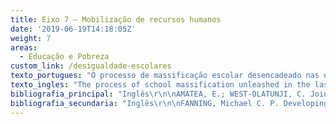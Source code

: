 ```yaml
---
title: Eixo 7 – Mobilização de recursos humanos
date: '2019-06-19T14:18:05Z'
weight: 7
areas:
  - Educação e Pobreza
custom_link: /desigualdade-escolares
texto_portugues: "O processo de massificação escolar desencadeado nas últimas décadas nos países ocidentais tem levado a uma modificação importante na composição social do público escolar. A “escola para todos” implica hoje a inclusão de crianças portadoras de necessidades especiais, alunos pertencentes a meios sociais vulneráveis ou a minorias étnicas, menores em situação de conflito com a lei, estudantes com sérias dificuldades comportamentais ou de aprendizagem. Confrontados com o imperativo de atender a um público tão heterogêneo, os sistemas de ensino têm sido levados a mobilizar novos agentes educativos ou, ainda, a requalificar os recursos humanos com os quais já contavam tradicionalmente.\r\n\nNeste eixo, um grupo de trabalhos coloca em relevo a atuação de novos perfis profissionais que vêm cooperar com aqueles já estabelecidos no enfrentamento desses desafios educacionais – especialmente daqueles desafios que dizem respeito ao atendimento de estudantes oriundos de contextos de alta pobreza. Em tais contextos, um dos problemas mais frequentes reside na distância cultural entre famílias e universo escolar. Frente a isso, escolas têm instituído “programas de aconselhamento” e de mediação que ficam a cargo de profissionais  especialmente preparados para essa função – chamados de school counselors, family-school liaisons, coordenadores de pais, dentre outras denominações. Em comum, esses profissionais têm a atribuição de “fazer a ponte” entre a escola e seus usuários (famílias e alunos), além de outras funções que podem assumir de acordo com cada contexto – por exemplo, assessoria pedagógica aos professores, visando desenvolver uma abordagem multicultural das questões que emergem no cotidiano escolar.\r\n\nTambém na linha de uma assessoria pedagógica aos professores – porém, agora, com foco na aprendizagem em si –, surge outro tipo de profissional, denominado coach, cuja atuação consiste em subsidiar os docentes na tomada de decisões relativas ao ensino de determinada disciplina (em aspectos como currículo, metodologia, avaliação), na qual deve ter formação especializada.\r\n\nVale destacar que um dos textos, discutindo as razões do sucesso acadêmico finlandês ressalta a diversidade e o alto nível de capacitação dos recursos humanos mobilizados pelo sistema de ensino do país. No intuito de reduzir as desigualdades de aprendizagem, escolas finlandesas se beneficiam do trabalho de profissionais como o assistente do professor (que atua junto ao aluno em sala de aula) ou o professor especial (que tem formação pedagógica mais prolongada do que os demais). Tais escolas contam com uma equipe multidisciplinar composta por membros do corpo docente regular, professor especial, conselheiro escolar, além de profissionais externos (assistente social, pessoal da área da saúde e da habitação etc.). \r\n\nOutro grupo de trabalhos incluído neste Eixo trata da qualificação de recursos humanos já tradicionalmente presentes no sistema de ensino – no caso, diretores e professores. Chama a atenção o maior número de trabalhos voltados para o papel da liderança escolar, o qual tem sido ressaltado como um dos principais fatores de eficácia da escola, cujo efeito é mais significativo quando se trata do atendimento a públicos vulneráveis. Diante desses públicos, os perfis de liderança eficaz, discutidos nos textos, contemplam aspectos como: a criação de expectativas positivas sobre os alunos e a comunidade; o estabelecimento de uma relação construtiva com as famílias e de um clima institucional de confiança e colaboração; a implantação, nas escolas, de programas de intervenção focados na aprendizagem, como atividades de afterschool e de verão, tutorias etc.\r\n\nCom relação à figura do professor, dois trabalhos abordam situações de capacitação dos docentes para lidar com dimensões do currículo escolar nem sempre valorizadas em sua formação inicial e consideradas importantes diante dos públicos que suas escolas atendem (no caso, artes e habilidades socioemocionais). Cumpre salientar, ainda, que o texto sobre a Finlândia, evidenciando a importância geral dos recursos humanos, enfatiza, no interior deles, o papel do professor. Nesse país, um conjunto de aspectos favoráveis no âmbito da profissão docente configura um “circuito virtuoso”: status elevado e boas condições de trabalho e de remuneração geram maior número de interessados em se tornar professores, levando a uma forte seletividade em seu recrutamento que, combinada com programas intensos de formação, asseguram um alto nível de competência profissional."
texto_ingles: "The process of school massification unleashed in the last decades in Western countries have been leading to an important change in the social composition of school public. The “school to all” implies today the inclusion of children with special needs, from vulnerable social groups, ethnic minorities, in conflict with the law, students with serious behavioral and learning difficulties, etc. Faced by the imperative to attend such a heterogenous public, the educational systems have been mobilizing new agents, or yet requalified their traditional human resources. \r\n\nIn this axis, a group of works highlights the action of new professionals that arrive to work together with the traditional ones when facing these educational challenges- especially those regarding the assistance of students from high poverty contexts. In such contexts, one of the most frequent problems is the cultural distance between families and the school universe. Faced by it, schools have been establishing counseling and mediation programs with professionals especially prepared for this- the so-called school counselors, family-school liaisons, parent coordinators, among other denominations. In common, the role of these professionals is to “create a bridge” between school and its users (families and students), besides other functions that can be assumed by them according to each context- for example, pedagogical help to teachers, aiming to develop a multicultural approach to issues that emerge in the school everyday life. \r\n\nAlso, in this perspective of teacher pedagogical support- but this time focusing on learning itself- there is another type of professional with a specific formation, called coach, who subsidizes teachers to make decisions related to the teaching of a subject (in aspects such as curriculum, methodology, and evaluation).\r\n\nWe should point out that one of the texts, discussing the reasons for the Finish academic success, highlights the diversity and the high level of training of the human resources mobilized by the educational system of that country. To reduce learning inequalities, Finish schools benefit of the professional work of teacher assistants (who work together with the students in the classroom) or the special-needs teacher (with a longer pedagogical training than the others). Such school have a multidisciplinary team composed of the regular teachers, the special-needs teacher, school counselor, together with other individuals from outside the school (social assistant, representatives of the health and public housing systems, etc.) \r\n\nAnother group of works included in this axis deals with the qualification of traditional human resources in the educational system- the principals and teachers. It is interesting the larger number of workers focused on the role of school leadership, which has been shown one of the main factors for school efficiency, whose effects is more meaningful when dealing with a more vulnerable public. Faced by this public, the profiles of efficient leadership, discussed in the texts, approach aspects such as: the creation of positive expectations among students and the community; the establishment of a constructive relationship with families and an institutional environment of trust and collaboration; the implementation, in schools, of intervention programs focused on learning, as well as afterschool and summer activities, tutoring, etc. \r\n\nRegarding the role of teachers, two works approach situations of teacher training to deal with curriculum dimensions that are not always valued in their pre-service training and considered important faced to the public they attend in their schools (in this case, arts and socioemotional abilities). In the text about Finland, it is worth pointing out that, when showing the general importance of human resources, they emphasize the role of the teacher. In that country, a series of favorable aspects to the teaching job creates a virtuous circle: an elevated status, good work condition and remuneration produce a higher number of people interested in becoming teachers, leading to a strong selectivity in recruiting what, combined with intense training programs, guarantee a high level of professional competence."
bibliografia_principal: "Inglês\r\n\nAMATEA, E.; WEST-OLATUNJI, C. Joining the Conversation about Educating Our Poorest Children: Emerging Leadership Roles for School Counselors in High-Poverty Schools. Professional School Counseling, v. 11, n. 2, p. 81-89, 2007.\r\n\nhttp://psycnet.apa.org/record/2007-19596-002\r\n\n\r\n\nAbstract/résumé/resumo: School counselors bring special skills to the effort of educating low-income children. A review of literature on poverty and social class as correlates of student success, teacher expectations, and parent involvement provides a rationale for school counselors expanding their leadership roles in high-poverty schools by (a) serving as cultural broker among students, their families, and school staff; (b) partnering with staff to design more culturally responsive instruction; and (c) developing a more family-centric school environment.\r\n\n\r\n\nOs orientadores escolares trazem habilidades especiais ao trabalho de educar as crianças das classes de renda mais baixa. Uma revisão da literatura sobre pobreza e classe social como correlatas do sucesso escolar, expectativas de professores e envolvimento parental fornece a lógica para os orientadores escolares expandirem seus papéis de liderança em escolas com alto índice de pobreza: a) servindo como um intermediário cultural entre alunos, suas famílias e a equipe escolar; b) mantendo parcerias com a equipe para criar um ensino mais culturalmente responsivo; c) desenvolver um ambiente escolar mais centrado na família.\r\n\n\r\n\nFIELD OF RESEARCH/TERRAIN DE RECHERCHE/LOCAL DA PESQUISA: EUA\r\n\n\r\n\n\r\n\nCAMPBELL, P.; MALKUS, N. The Impact of Elementary Mathematics Coaches on Student Achievement. The Elementary School Journal, v. 111, n. 3, p. 430-454, 2011.\r\n\nhttps://www.journals.uchicago.edu/doi/abs/10.1086/657654\r\n\n\r\n\nAbstract/résumé/resumo: Elementary mathematics coaches are placed in schools to construct leadership roles and to provide on-site, collaborative professional development addressing mathematical content, pedagogy, and curriculum in an effort to enhance instruction and improve student achievement. This 3-year randomized control study found that over time coaches positively affected student achievement in grades 3, 4, and 5. In these grades, this significant positive effect on student achievement was not evident at the conclusion of the first year of placement of a coach in a school but emerged as knowledgeable coaches gained experience and as a school's instructional and administrative staffs learned and worked together. The coaches in this study engaged in a high degree of professional coursework addressing mathematics content, pedagogy, and coaching prior to and during at least their first year of placement. Findings should not be generalized to coaches with less expertise.\r\n\n\r\n\nCoaches de matemática básica são colocados nas escolas para construir papéis de liderança e oferecerem desenvolvimento profissional colaborativo in loco sobre conteúdo matemático, pedagogia e currículo, dentro de um esforço para melhorar o ensino e o rendimento estudantil. Esse estudo randômico controlado, com duração de 3 anos, revelou que ao longo do tempo, os coaches influenciaram positivamente os desempenhos dos alunos do 3º, 4º e 5º anos. Nessas séries, esse efeito significativamente positivo no desempenho estudantil não ficou evidente ao fim do primeiro ano de trabalho do coach na escola, mas apareceu quando os coaches foram ganhando experiência e o corpo docente e administrativo da escola também aprendeu e começou a trabalhar junto. Os coaches nesse estudo se engajaram em uma formação profissional de alto nível sobre o conteúdo matemático, pedagogia e técnicas de coaching antes e durante, pelo menos, o primeiro ano na escola. Os resultados não devem ser generalizados para coaches com menos conhecimento.\r\n\n\r\n\nFIELD OF RESEARCH/TERRAIN DE RECHERCHE/LOCAL DA PESQUISA: VIRGÍNIA (EUA)\r\n\n\r\n\n\r\n\nCUNNINGTON, Marisol; KANTROWITZ, Andrea; HARNETT, Susanne; HILL-RIES, Aline. Cultivating Common Ground: Integrating Standards-Based Visual Arts, Math and Literacy in High-Poverty Urban Classrooms. Journal for Learning Through the Arts, v. 10, n. 1, 2014.\r\n\nhttps://files.eric.ed.gov/fulltext/EJ1050589.pdf\r\n\n\r\n\nAbstract/résumé/resumo: The \"Framing Student Success: Connecting Rigorous Visual Arts, Math and Literacy Learning\" experimental demonstration project was designed to develop and test an instructional program integrating high-quality, standards-based instruction in the visual arts, math, and literacy. Developed and implemented by arts-in-education organization Studio in a School (STUDIO), in partnership with the New York City Department of Education, the \"Framing Student Success\" curriculum was designed by experienced professional artist instructors collaborating with school-based visual arts, math, and literacy specialists and classroom teachers. \"The Framing Student Success\" curriculum units were designed to make explicit connections between subjects (visual arts and ELA or math), while maintaining the integrity, depth and rigor of instruction in both subject areas. While students were receiving arts-integrated instruction during each of the twelve six-week units, classroom teachers and arts specialists were receiving embedded professional development. Regular cross-site professional development was also provided for teachers, specialists, and school administrators. As a randomized control trial study, the three-year \"Framing Student Success\" study provides robust evidence of the potential impacts of an interdisciplinary, arts-integrated curriculum for students growing up in poverty. The mixed-method study assessed the effects of staff professional development and standards-based arts-integrated instruction in three urban, high poverty elementary schools. Results indicate that rigorous interdisciplinary instruction that links visual arts, literacy, and math skills, and supports cognitive skill development, can increase students' literacy and math learning while nurturing their art making skills and enhancing their ability to meaningfully reflect on their own work and that of their peers. Qualitative findings suggest that interdisciplinary educator collaborations were critical to project success, and highlight the project's successful engagement of lower-performing students and students with disabilities. Survey and focus group results suggest that training can build the capacities of teachers, arts specialists, and administrators to implement an interdisciplinary curriculum, providing educators with additional tools to teach engaging, common Core aligned lessons addressing academic and cognitive competencies.\r\n\n\r\n\nO programa experimental Framing Student Success: Connecting Rigorous Visual Arts, Math and Literacy Learning foi desenhado para desenvolver e testar um programa de ensino que integre um ensino de alta qualidade, baseado em padrões, em artes visuais, matemática e letramento. Desenvolvido e implementado pela organização de arte em educação Studio in a School (STUDIO) em parceria com a Secretaria de Educação da cidade de Nova York, o currículo Framing Student Success foi desenvolvido por experientes instrutores-artistas profissionais em colaboração com os professores titulares das turmas, os professores de artes visuais, matemática e especialistas em letramento. As unidades do currículo Framing Student Success foram desenhadas para explicitar as conexões entre as disciplinas (artes visuais e linguagem ou matemática), mas mantendo a integridade, profundidade e o rigor de ensino em ambas as disciplinas. Enquanto os alunos recebiam o ensino integrado às artes, durante cada uma das 12 unidades de seis semanas de duração, os professores titulares e os especialistas em artes passavam por um desenvolvimento profissional embutido. O desenvolvimento profissional regular também foi oferecido para os demais professores, especialistas e administradores escolares. Sendo um estudo randômico controlado de três anos, o Framing Student Success oferece evidências robustas dos impactos em potencial que um currículo interdisciplinar com integração de artes pode oferecer para alunos que vivem em locais pobres. O estudo com diferentes métodos avaliou os efeitos do desenvolvimento profissional da equipe e do ensino baseado em padrões de artes integradas; foi realizado em três escolas de Ensino Fundamental urbanas e com alto índice de pobreza. Os resultados indicam que um ensino interdisciplinar rigoroso que ligue artes visuais, letramento, habilidades matemáticas e que apoie o desenvolvimento de habilidades cognitivas pode aumentar o letramento e a aprendizagem matemática dos alunos enquanto nutre suas habilidades artísticas e aumenta suas habilidades de reflexão sobre seus próprios trabalhos e de seus colegas. Os resultados qualitativos sugerem que as colaborações interdisciplinares dos educadores foram críticas para o sucesso do projeto e enfatizam o engajamento bem-sucedido de alunos com baixo desempenho e com necessidades especiais. Os resultados de uma survey e de um grupo focal sugerem que o treinamento pode construir capacidades nos professores, especialistas em artes e administradores, a fim de implementar um currículo interdisciplinar, dar aos educadores as ferramentas adicionais necessárias para ensinar de forma envolvente as aulas base lidando com competências acadêmicas e cognitivas.\r\n\n\r\n\nFIELD OF RESEARCH/TERRAIN DE RECHERCHE/LOCAL DA PESQUISA: NOVA YORK (EUA)\r\n\n\r\n\n\r\n\nDRETZKE, B. J.; RICKERS, S. R. The family liaison position in high-poverty, urban schools. Education and Urban Society, v. 48, n. 4, p. 346-363, 2016.\r\n\nhttp://journals.sagepub.com/doi/abs/10.1177/0013124514533794?journalCode=eusa\r\n\n\r\n\nAbstract/résumé/resumo: This study examined the roles and responsibilities of family liaisons working in urban schools with enrollments characterized by high poverty, high mobility, and ethnic diversity. Results indicated that the major responsibilities of the liaisons were creating a trusting and welcoming environment, facilitating parent involvement in the school, keeping parents informed on school-related topics, and connecting parents with resources. During job shadows, family liaisons were primarily observed coordinating parent involvement activities, interacting with students, performing routine office tasks, and carrying out other duties as assigned (e.g., cafeteria supervision). To increase their effectiveness, the liaisons requested greater job clarity, more flexibility in their formal work hours, and less time spent on other duties as assigned. In general, it appeared that the family liaisons investigated in this study placed a stronger emphasis on creating a welcoming environment and establishing trust than has been found in research on family liaisons in more affluent communities. Keywords: urban education, school improvement, schools.\r\n\n\r\n\nO estudo analisa os papéis e responsabilidades dos mediadores família-escola que trabalham em escolas urbanas caracterizados por alto índice de pobreza, alta mobilidade e diversidade étnica. Os resultados indicam que as principais responsabilidades desses mediadores eram de criar um ambiente convidativo e de confiança, facilitar o envolvimento dos pais na escola, manter os pais informados de tópicos relacionados com a escola e conectar os pais com os recursos necessários. Durante o acompanhamento das atividades, os mediadores foram observados basicamente coordenando as atividades de envolvimento parental, interagindo com os alunos, realizando tarefas diárias de escritório e desempenhando outras atividades (ex.: supervisão da cantina). Para aumentar sua eficiência, os mediadores pediam maior clareza sobre seu trabalho, maior flexibilidade do horário de trabalho e menos tempo gasto em outras tarefas. Em geral, parece que os mediadores investigados nesse trabalho colocam mais ênfase em criar um ambiente convidativo e estabelecer confiança do que foi percebido em outra pesquisa sobre a mesma função em áreas mais privilegiadas. Palavras-chave: educação urbana, melhoria escolar, escolas.\r\n\n\r\n\nFIELD OF RESEARCH/TERRAIN DE RECHERCHE/LOCAL DA PESQUISA: DISTRITO ESCOLAR URBANO NO MEIO OESTE DOS EUA (CIDADE NÃO ESPECIFICADA)\r\n\n\r\n\n\r\n\nGRUBB, W. Dynamic Inequality and Intervention: Lessons from a Small Country. The Phi Delta Kappan, v. 89, n. 2, p. 105-114, 2007. \r\n\nhttp://journals.sagepub.com/doi/abs/10.1177/003172170708900206\r\n\n\r\n\nAbstract/résumé/resumo:  -\r\n\n\r\n\nFIELD OF RESEARCH/TERRAIN DE RECHERCHE/LOCAL DA PESQUISA: FINLÂNDIA\r\n\n\r\n\n\r\n\nJACOBSON, Stephen L.; BROOKS, Sharon; GILES, Corrie; JOHNSON, Lauri; YLIMAKI, Rose. Successful Leadership in Three High-Poverty Urban Elementary Schools. Leadership and Policy in Schools, v. 6, n. 4, p. 291-317, Oct., 2007. \r\n\nhttps://ed.buffalo.edu/content/dam/ed/main/docs/newsletter/Fall08-Commissioned-Report-NYS-Ed-Dept.pdf\r\n\n\r\n\nThis study examined the beliefs and practices of three principals during whose tenure their high-poverty urban elementary schools experienced improved student achievement. A two-stage, multiple case-study methodology was employed. First, New York State Education Department (NYSED) school report card data were analyzed to identify case-study sites. Three high-need elementary schools whose student achievement scores improved after the arrival of the current principal were selected for study. Next, a multiperspective interview protocol was utilized to triangulate the perceptions of the administrators, teachers, members of support staffs, parents, and students at each of the three sites to understand how their respective principal contributed to the school's success. Findings revealed that all three principals responded to the challenges of their high-poverty communities by establishing safe, nurturing environments for children and adults; setting high expectations for student performance, and holding everyone--students, faculty, staff, parents, and themselves--accountable for meeting those expectations. Although different in personal style, all three set clear directions for the school and then influenced members of the school community to begin moving in that direction, in great measure by modeling the behaviors and practices they desired. The article concludes with recommendations about the preparation and practices of school leaders who serve or aspire to serve in high-need communities. \r\n\n\r\n\nEste estudo examina as crenças e práticas de três diretoras cujas elementary schools localizadas em áreas urbanas de alto nível de pobreza tiveram melhoria no rendimento estudantil. Uma metodologia de duas etapas de múltiplos estudos de caso foi empregada. Em primeiro lugar, analisamos os dados das escolas no New York State Education Department (NYSED) para identificar os locais a serem estudados. Três elementary schools com alto índice de necessidade (high-need), cujos resultados dos alunos melhoraram depois da chegada de uma nova diretora, foram selecionadas. Em seguida, um protocolo de entrevista de múltiplas perspectivas foi utilizado para triangular as percepções de gestores, professores, membros das equipes de apoio, pais e estudantes em cada um dos locais para entender como as respectivas diretoras contribuíram para o sucesso da escola. Os resultados revelaram que todas as três diretoras responderam aos desafios de comunidades com elevado índice de pobreza, estabelecendo ambientes seguros e convidativos para crianças e adultos; estabelecendo expectativas elevadas para a performance dos alunos e mantendo em todos – alunos, professores, funcionários, pais e elas mesmas – um senso de responsabilidade para alcançar essas expectativas. Apesar de estilos pessoais diferentes, todas as três estabeleceram direções claras para a escola e então influenciaram membros da comunidade escolar para seguir naquela direção, em grande medida ao servirem de exemplo para os comportamentos e práticas que almejavam. O artigo conclui com recomendações sobre a preparação e práticas de líderes escolares que trabalham ou querem trabalhar em comunidades com alto nível de precariedade.\r\n\n\r\n\nFIELD OF RESEARCH/TERRAIN DE RECHERCHE/LOCAL DA PESQUISA: ESTADO DE NOVA YORK (EUA)\r\n\n\r\n\n\r\n\nKAMPER, Gerrit. A profile of effective leadership in some South African high-poverty schools. S. Afr. J. Educ., Pretoria,  v. 28, n. 1, p. 1-18,  Feb.,  2008.\r\n\nhttps://files.eric.ed.gov/fulltext/EJ1149972.pdf\r\n\n\r\n\nAbstract/résumé/resumo: The struggle of high-poverty schools for survival is well documented. Some have overcome poverty-related odds and performed exceptionally well, prompting the following research question: What elements constitute a profile of effective leadership in high-poverty schools? Investigations conducted at six successful high-poverty schools revealed the contribution of invitational leadership to this success. I look at the personal traits and capabilities of effective leaders in high-poverty schools, as presented in a leadership profile. Keywords: invitational leadership, poverty in South Africa, South African high-poverty school.\r\n\n\r\n\nA luta para sobreviver das escolas com alto índice de pobreza é bem documentada. Algumas superaram as probabilidades relacionadas com a pobreza e trabalham excepcionalmente bem, levando à seguinte pergunta de pesquisa: quais elementos constituem um perfil de liderança eficaz em escolas com alto nível de pobreza? Pesquisas nos conduziram a seis escolas de sucesso com alto nível de pobreza, revelando a contribuição de uma liderança convidativa para seu sucesso. Analisei os traços pessoais e as capacidades de líderes eficazes em escolas muito pobres e apresento um perfil de liderança. Palavras chave: liderança convidativa, pobreza na África do Sul, escolas com alto nível de pobreza sul-africanas.\r\n\n\r\n\nFIELD OF RESEARCH/TERRAIN DE RECHERCHE/LOCAL DA PESQUISA: ÁFRICA DO SUL\r\n\n\r\n\n\r\n\nLAPAN, Richard; GYSBERS, Norman; STANLEY, Bragg; PIERCE, Margaret. Missouri Professional School Counselors: Ratios Matter, Especially in High-Poverty Schools. Professional School Counseling, v. 16, n. 2, p. 108-116, 2012.\r\n\nhttp://journals.sagepub.com/doi/abs/10.1177/2156759X0001600207\r\n\n\r\n\nAbstract/résumé/resumo: Results link lower student-to-school-counselor ratios to better graduation rates and lower disciplinary incidents across Missouri high schools. An interaction favorable for promoting student success in school was found between increasing percentages of students receiving free or reduced-price lunch and smaller student-to-school-counselor ratios. In high-poverty schools, those schools that met the ASCA criteria of having at least one professional school counselor for every 250 students had better graduation and school attendance rates, and lower disciplinary incidents.\r\n\n\r\n\nResultados conectam proporções baixas de aluno por orientador educacional a melhores índices de formatura e menos incidentes disciplinares nas escolas de Ensino Médio do Missouri. Uma interação favorável para promover o sucesso dos alunos na escola foi encontrada entre porcentagens crescentes de alunos que recebem almoço gratuito ou a preço reduzido e menores proporções de aluno por orientador. Em escolas com alto índice de pobreza, as que seguiam os critérios da ASCA de terem pelo menos um orientador escolar para cada 250 alunos tiveram melhores taxas de formatura e de frequência e menos incidentes disciplinares.\r\n\n \r\n\nFIELD OF RESEARCH/TERRAIN DE RECHERCHE/LOCAL DA PESQUISA: MISSOURI (EUA)\r\n\n\r\n\n\r\n\nLEITHWOOD, Kenneth; LOUIS, Karen; ANDERSON, Stephen; WAHLSTROM, Kyla. How Leadership Influences Student Learning. Review of Research. The Wallace Foundation, 2004. (ONG)\r\n\nhttps://www.wallacefoundation.org/knowledge-center/Documents/How-Leadership-Influences-Student-Learning.pdf\r\n\n\r\n\nAbstract/résumé/resumo: This report by researchers from the Universities of Minnesota and Toronto examines the available evidence and offers educators, policymakers and all citizens interested in promoting successful schools, some answers to these vitally important questions. It is the first in a series of such publications commissioned by The Wallace Foundation that will probe the role of leadership in improving learning. As the first step in a major research project aimed at further building the knowledge base about effective educational leadership, available evidence in response to five questions was reviewed. They are: (1) What effects does successful leadership have on student learning? (2) How should the competing forms of leadership visible in the literature be reconciled? (3) Is there a common set of \"basic\" leadership practices used by successful leaders in most circumstances? (4) What else, beyond the basics, is required for successful leadership? and (5) How does successful leadership exercise its influence on the learning of students? This review of the evidence suggests that successful leadership can play a highly significant – and frequently underestimated – role in improving student learning. This evidence also supports the present widespread interest in improving leadership as a key to the successful implementation of large-scale reform.\r\n\n \r\n\nNeste relatório os pesquisadores das universidades de Minnesota e Toronto analisam as evidências disponíveis e oferecem aos educadores, criadores de políticas públicas e demais cidadãos interessados em promover escolas de sucesso algumas respostas para questões extremamente importantes. Esta é a primeira de uma série de publicações encomendadas pela Wallace Foundation que investiga o papel da liderança na melhoria da aprendizagem. Como primeiro passo de um projeto de pesquisa maior que objetiva melhorar o conhecimento de base sobre liderança educacional eficaz, revisaram-se as evidências disponíveis para cinco questões, a saber: 1) Quais os efeitos de uma liderança bem-sucedida na aprendizagem dos estudantes?; 2) Como as diferentes formas de liderança apresentadas na literatura podem se conciliar?; 3) Há um conjunto “básico” de práticas de liderança que são colocadas em uso por líderes de sucesso na maioria das vezes?; 4) O que mais, além do básico, é necessário para uma liderança de sucesso?; e 5) Como uma liderança de sucesso exerce sua influência na aprendizagem dos alunos? Essa revisão de evidências sugere que uma liderança bem-sucedida tem papel muito significativo – e frequentemente subestimado – na melhoria da aprendizagem dos alunos. Isso evidencia e também apoia o interesse atual generalizado na melhoria da liderança como chave para a implementação de uma reforma de grande escala.\r\n\n\r\n\nFIELD OF RESEARCH/TERRAIN DE RECHERCHE/LOCAL DA PESQUISA: NÃO DEFINIDO\r\n\n\r\n\n\r\n\nLYMAN, L. Women principals leading learning at poverty’s edge. Journal of 128 Women in Educational Leadership, v. 6, n. 3, p. 187-200, 2008.\r\n\nhttp://digitalcommons.unl.edu/jwel/63/\r\n\n\r\n\nAbstract/résumé/resumo: The author profiles two women principals of color who have successfully enhanced student learning in high-poverty schools. In their leadership narratives, the principals address how the complexity of poverty affects their work, how they affirm the worth and dignity of all, how they influence beliefs and attitudes of staff, why they think their schools have been successful in raising student achievement, and their top three recommendations for how school leaders can most effectively improve the education of poor children. The author concludes with the recommendation that we pay attention to what these leaders know.\r\n\n\r\n\nA autora traça o perfil de duas diretoras de minorias raciais que tiveram sucesso na melhora da aprendizagem dos estudantes em escolas com alto índice de pobreza. Em suas narrativas de liderança, as diretoras falam sobre como a complexidade da pobreza afeta seus trabalhos, como elas afirmam a dignidade e o valor de todos, como elas influenciam as crenças e atitudes da equipe, porque acreditam que suas escolas foram bem-sucedidas em melhorar o desempenho dos alunos e as três principais recomendações de como os líderes escolares podem efetivamente melhorar a educação das crianças pobres. A autora conclui com a recomendação de que devemos prestar atenção nos saberes dessas líderes escolares.\r\n\n \r\n\nFIELD OF RESEARCH /TERRAIN DE RECHERCHE/LOCAL DA PESQUISA: ILLINOIS (EUA)"
bibliografia_secundaria: "Inglês\r\n\nFANNING, Michael C. P. Developing a Perspective on the Global Achievement Gap: School Leaders as International Collaborators. Educational Leadership and Administration: Teaching and Program Development, v. 19, p. 25-42, Fall, 2007.\r\n\nhttps://eric.ed.gov/?id=EJ819948\r\n\n\r\n\nIn recent years American schools and the scholars who study these schools have become focused on bridging the achievement gap. The scholarly literature is most often focused on the discrepancy in achievement in one school, a region, or perhaps one nation. The literature examining the best practices of schools that have bridged this gap occasionally recounts successful strategies; however, the discussion regarding the achievement gap has been nearly silent regarding international law and the obligations all governments have to remove learning inequalities. In addition, the literature rarely discusses the importance of international collaboration. This article introduces all of these topics, with the purpose of encouraging global collaboration between educational leaders and scholars to meet the challenge of providing all children an equitable education in order to close the Global Achievement Gap.\r\n\n\r\n\n\r\n\nIIZUKA, C.; BARRETT, P.; GILLIES, R.; COOK, C.; MARINOVIC, W. Preliminary evaluation of the friends for life program on students' and teachers' emotional states for a school in a low socio-economic status area. Australian Journal of Teacher Education, v. 40, n. 3, p. 1-20, 2015.\r\n\nhttps://files.eric.ed.gov/fulltext/EJ1057927.pdf\r\n\n\r\n\nAbstract/résumé/resumo:  The purpose of this study was to examine the impact of the FRIENDS for Life program on students' and teachers' emotional outcomes in a school serving a high-poverty population. The focus of the intervention was to train/coach teachers with strategies to develop social and emotional skills for students. A single group, pre/post-test design was used to conduct a preliminary investigation of the intervention to improve participants' social and emotional outcomes. At the end of the intervention, students who were at risk showed significant decrease in their anxiety levels and teacher's demonstrated significant improvements on their emotional resilience.\r\n\n\r\n\nO propósito desse estudo foi o de examinar o impacto do programa FRIENDS for life nos resultados emocionais de alunos e professores em uma escola que atende uma população com alto índice de pobreza. O foco da intervenção foi treinar e aconselhar professores com estratégias de desenvolvimento de habilidades sociais e emocionais para seus alunos. Um único grupo, por meio de um pré/post-teste, foi tomado para conduzir uma investigação preliminar da intervenção a fim de melhorar os resultados sociais e emocionais dos participantes. No fim da intervenção, os alunos em risco mostraram um nível significativo dos níveis de ansiedade e os professores demonstraram melhoras significativas em sua resiliência emocional.\r\n\n\r\n\nFIELD OF RESEARCH/TERRAIN DE RECHERCHE/LOCAL DA PESQUISA: BRISBANE (AUSTRÁLIA)\r\n\n\r\n\n\r\n\nLEWIS, Jeffrey L.; KIM, Eunhee. A Desire to Learn: African American Children's Positive Attitudes toward Learning within School Cultures of Low Expectations. Teachers College Record, v. 110, n. 6, p. 1.304-1.329, 2008.\r\n\nhttp://www.tcrecord.org/Content.asp?ContentId=14749\r\n\n\r\n\nBackground: Scholars are bringing much-needed attention to the persistent problem of academic underachievement among African American children in the United States, who continue to lag behind White school children in all socioeconomic groups. This is especially true of impoverished African Americans. Although some link these outcomes to poor student attitudes, recent scholarship casts doubt on the prevalence and significance of the role of adversarial attitudes on school outcomes. In addition, most of the extant research of student attitudes among African American students reflects research with middle school and high school students. We know little about the attitudes of elementary-age African American children living in low-income neighborhoods. Focus of Study: This qualitative study aims to address this gap in our knowledge by examining whether oppositional attitudes toward learning prevail among African American children attending two low-income urban elementary schools in California. We also examine how what African American children say they want in teachers relates to what we document as good teaching. Research Design: This study used a qualitative design that included face-to-face interviews with children, participant observation in the school and after-school labs, and videotape of classroom interactions in after-school sites. We helped establish the after-school sites as pedagogical laboratories designed to examine how less skilled teachers learn to improve their practice and how children learn with an exemplary teacher. Data Analysis: We content-analyzed interview data to examine how children defined and described effective and ineffective teaching. We also used content analysis of participant observations to assess school climate and institutional culture. We developed a code manual to content-analyze videotaped lab data to identify characteristics of the after-school lab that supported positive and productive classroom behaviors in the students. Conclusions: We conclude that low-come urban children do want to learn, regardless of their actual demonstrated ability levels, and they appear to be resilient in this respect. We found that elementary school-age low-income African American children are aware of strengths and deficiencies in their teachers and can name each explicitly. Even within controlling or negative school environments that reflect a pervasive culture of low expectations, they overwhelmingly expressed a desire for teachers who treated them well, helped them learn, and who were fair and caring toward them. Moreover, given the opportunity to work with a teacher who worked with them in ways consistent with what they looked for in good teachers, the children in our study responded with productive classroom behaviors.\r\n\n\r\n\n\r\n\nNYE, Barbara; KONSTANTOPOULOS, Spyros; HEDGES, Larry V.  How Large Are Teacher Effects? Educational Evaluation and Policy Analysis, v. 26, n. 3, p. 237-257, Autumn, 2004.\r\n\nhttps://steinhardt.nyu.edu/scmsAdmin/uploads/002/834/127%20-%20Nye%20B%20%20Hedges%20L%20%20V%20%20%20Konstantopoulos%20S%20%20(2004).pdf\r\n\n\r\n\nIt is widely accepted that teachers differ in their effectiveness, yet the empirical evidence regarding teacher effectiveness is weak. The existing evidence is mainly drawn from econometric studies that use covariates to attempt to control for selection effects that might bias results. We use data from a four-year experiment in which teachers and students were randomly assigned to classes to estimate teacher effects on student achievement. Teacher effects are estimated as between-teacher (but within school) variance components of achievement status and residualized achievement gains. Our estimates of teacher effects on achievement gains are similar in magnitude to those of previous econometric studies, but we find larger effects on mathematics achievement than on reading achievement. The estimated relation of teacher experience with student achievement gains is substantial, but is statistically significant only for 2nd-grade reading and 3rd-grade mathematics achievement. We also find much larger teacher effect variance in low socioeconomic status (SES) schools than in high SES schools.\r\n\n\r\n\n\r\n\nSINK,  Christopher A.; STROH, Heather R. Raising Achievement Test Scores of Early Elementary School Students Through Comprehensive School Counseling Programs Professional School Counseling, v. 6, n. 5, p. 350-364, June, 2003. \r\n\nhttps://www.jstor.org/stable/42732452?seq=1#page_scan_tab_contents\r\n\n\r\n\n\r\n\nFrancês\r\n\nTREMBLAY, N.; DUMOULIN, C.; GAGNON, M.; COTE, P. (2014). Les défis de la formation initiale des enseignants du primaire en milieu à risque. McGill Journal of Education, v. 49, n. 2, p. 307–328, 2014.\r\n\nhttps://www.erudit.org/fr/revues/mje/2014-v49-n2-mje01793/1029422ar.pdf\r\n\n\r\n\nLes enseignants débutant leur carrière dans les écoles accueillant une forte proportion d’élèves issus des milieux à risque (MR) seraient plus susceptibles d’abandonner la profession. La formation initiale qui leur est offerte ne leur permet possiblement pas de s’adapter au contexte d’enseignement en MR. Grâce à trois entrevues réalisées auprès de 21 futurs enseignants en stage et de leurs 21 enseignants associés, cette recherche a permis d’identifier trois défis de la formation initiale. Ainsi, il serait important pour les futurs enseignants : 1) d’acquérir une compréhension critique de leur cheminement culturel et des limites de ce dernier ; 2) d’intégrer leurs connaissances des particularités des MR dans leurs pratiques ; et 3) de réguler celles-ci au contexte de pauvreté.\r\n\n\r\n\n\r\n\nPortuguês\r\n\nDRAGONE SILVEIRA, Adriana; GOUVEIA, Andréa; SCHNEIDER, Gabriela; FERRAZ, Marcos. (2017). O direito à educação dos alunos em situação de pobreza: uma problematização das condições de qualidade com base no perfil dos professores.  Em aberto, v. 30, p. 79, 2017.\r\n\nhttp://emaberto.inep.gov.br/index.php/emaberto/article/view/3300\r\n\n\r\n\nA qualidade das escolas do Ensino Fundamental com estudantes beneficiários do Programa Bolsa Família (PBF) é analisada com base no perfil dos professores e mediante o cotejamento dos dados do Censo Escolar de 2015 e do Sistema Presença, que acompanha a condicionalidade de frequência desses estudantes. As desigualdades de atendimento coincidentes entre zona rural, baixo Índice de Desenvolvimento Humano Municipal (IDHM), presença de beneficiários do PBF, docentes temporários e/ou não habilitados descortinam os desafios a enfrentar para uma inclusão com qualidade de estudantes pobres. Os dados sobre vínculo empregatício docente e formação revelam que esses não são problemas exclusivos das escolas com estudantes pobres, havendo uma questão intrínseca de insuficiente valorização da profissão docente. Conclui que é inegável que a alocação de professores estáveis e com maior formação não tem sido aleatória, necessitando de políticas específicas que compreendam que o docente tem um papel fundamental para a permanência com aprendizagem de todos os estudantes.\r\n\n\r\n\n\r\n\nMARIA CLEMENTINO, Ana; ANDRADE OLIVEIRA, Dalila. Novos sujeitos docentes e suas condições de trabalho: uma comparação entre o Programa Escola Integrada e o Projeto Educação em Tempo Integral. Em Aberto, Brasília, v. 30, n. 99, p. 99-113, maio/ago., 2017.\r\n\nhttp://emaberto.inep.gov.br/index.php/emaberto/article/view/3333\r\n\n\r\n\nNa última década no Brasil, observou-se o surgimento de programas de educação em tempo integral impulsionados por mudanças na legislação brasileira com o objetivo de atender crianças e jovens em situação de vulnerabilidade social e educacional – dentre eles, destaca-se o Programa Mais Educação (PME). Com tais programas, emergiram na escola novos sujeitos docentes com perfis, formações e tarefas distintos daqueles desempenhados tradicionalmente pelos professores. Este artigo traz resultados da pesquisa que buscou, por meio da comparação entre o Programa Escola Integrada (PEI), do município de Belo Horizonte, e o Projeto Educação de Tempo Integral (PROETI), do estado de Minas Gerais, conhecer esses novos sujeitos e suas condições de trabalho e analisar as relações dos referidos programas com as políticas sociais de combate à pobreza. Para tanto, foram realizados estudo da literatura sobre o tema, levantamento documental, observações em escolas, entrevistas e grupos focais com os docentes. Como resultado, verificou-se que, embora os programas tenham se tornado importantes instrumentos de proteção social, sobretudo na percepção dos entrevistados, as escolas operam com muitas dificuldades em implementá-los, principalmente no que se refere a condições de trabalho, infraestrutura disponível e oferta de docentes qualificados.\r\n\n\r\n\n\r\n\nMEDEIROS, Simone. Iniciativa Educação, Pobreza e Desigualdade Social: concepção e instituição. Em Aberto, v. 30, n. 99, p. 115-128, 2017.\r\n\nhttp://emaberto.inep.gov.br/index.php/emaberto/article/view/3305 \r\n\n\r\n\nA concepção e instituição da Iniciativa Educação, Pobreza e Desigualdade Social que, por meio de um curso de especialização ofertado em 15 instituições de ensino superior, articula formação continuada, pesquisa acadêmica e difusão do conhecimento, surgiu a partir de reflexões sobre os resultados obtidos nos dez anos de existência do Programa Bolsa Família. O relato apresentado conclui que as políticas educacionais voltadas para a formação continuada dos profissionais da educação básica, sobretudo aquelas que tratam da relação entre pobreza, desigualdades e educação, precisam ser concebidas com vistas à promoção de aproximações entre as instituições de Ensino Superior, os profissionais da educação básica e os contextos sociais empobrecidos, de modo que superem a formação individual limitante e reduzida à titularização em prol da formação de sujeitos sociais com vistas à transformação social."
---
```


